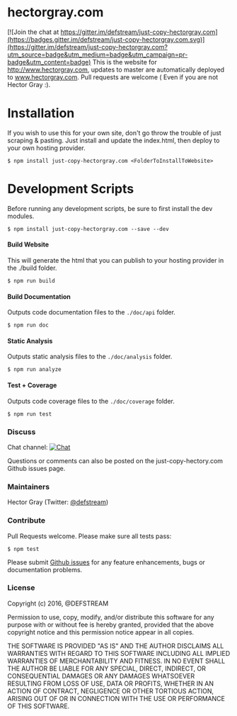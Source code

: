 # hectorgray.com

[![Join the chat at https://gitter.im/defstream/just-copy-hectorgray.com](https://badges.gitter.im/defstream/just-copy-hectorgray.com.svg)](https://gitter.im/defstream/just-copy-hectorgray.com?utm_source=badge&utm_medium=badge&utm_campaign=pr-badge&utm_content=badge)
This is the website for http://www.hectorgray.com, updates to master are automatically deployed to www.hectorgray.com. Pull requests are welcome ( Even if you are not Hector Gray :).


# Installation
If you wish to use this for your own site, don't go throw the trouble of just scraping & pasting. Just install and update the index.html, then deploy to your own hosting provider.

```shell
$ npm install just-copy-hectorgray.com <FolderToInstallToWebsite>
```

# Development Scripts
Before running any development scripts, be sure to first install the dev modules.

```shell
$ npm install just-copy-hectorgray.com --save --dev
```

#### Build Website
This will generate the html that you can publish to your hosting provider in the ./build folder.

```shell
$ npm run build
```

#### Build Documentation
Outputs code documentation files to the `./doc/api` folder.

```shell
$ npm run doc
```

#### Static Analysis
Outputs static analysis files to the `./doc/analysis` folder.

```shell
$ npm run analyze
```

#### Test + Coverage
Outputs code coverage files to the `./doc/coverage` folder.

```shell
$ npm run test
```

### Discuss
Chat channel:    <a href="https://gitter.im/defstream/just-copy-hectorgray.com"><img src="https://img.shields.io/gitter/room/defstream/just-copy-hectorgray.com.svg" alt="Chat"></a>

Questions or comments can also be posted on the just-copy-hectory.com Github issues page.

### Maintainers
Hector Gray (Twitter: <a href="https://twitter.com/defstream">@defstream</a>)

### Contribute
Pull Requests welcome. Please make sure all tests pass:

```shell
$ npm test
```

Please submit <a href="https://github.com/defstream/just-copy-hectorgray.com/issues">Github issues</a> for any feature enhancements, bugs or documentation problems.

### License

Copyright (c) 2016, @DEFSTREAM

Permission to use, copy, modify, and/or distribute this software for any
purpose with or without fee is hereby granted, provided that the above
copyright notice and this permission notice appear in all copies.

THE SOFTWARE IS PROVIDED "AS IS" AND THE AUTHOR DISCLAIMS ALL WARRANTIES
WITH REGARD TO THIS SOFTWARE INCLUDING ALL IMPLIED WARRANTIES OF
MERCHANTABILITY AND FITNESS. IN NO EVENT SHALL THE AUTHOR BE LIABLE FOR
ANY SPECIAL, DIRECT, INDIRECT, OR CONSEQUENTIAL DAMAGES OR ANY DAMAGES
WHATSOEVER RESULTING FROM LOSS OF USE, DATA OR PROFITS, WHETHER IN AN
ACTION OF CONTRACT, NEGLIGENCE OR OTHER TORTIOUS ACTION, ARISING OUT OF
OR IN CONNECTION WITH THE USE OR PERFORMANCE OF THIS SOFTWARE.
